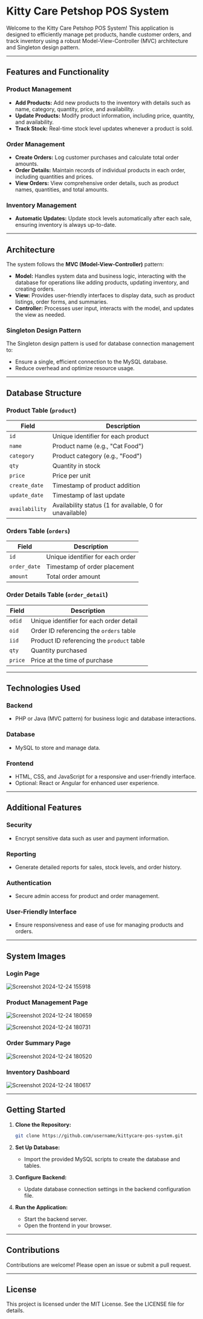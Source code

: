# Kitty Care Petshop POS System

Welcome to the Kitty Care Petshop POS System! This application is designed to efficiently manage pet products, handle customer orders, and track inventory using a robust Model-View-Controller (MVC) architecture and Singleton design pattern.

---

## Features and Functionality

### Product Management
- **Add Products:** Add new products to the inventory with details such as name, category, quantity, price, and availability.
- **Update Products:** Modify product information, including price, quantity, and availability.
- **Track Stock:** Real-time stock level updates whenever a product is sold.

### Order Management
- **Create Orders:** Log customer purchases and calculate total order amounts.
- **Order Details:** Maintain records of individual products in each order, including quantities and prices.
- **View Orders:** View comprehensive order details, such as product names, quantities, and total amounts.

### Inventory Management
- **Automatic Updates:** Update stock levels automatically after each sale, ensuring inventory is always up-to-date.

---

## Architecture

The system follows the **MVC (Model-View-Controller)** pattern:
- **Model:** Handles system data and business logic, interacting with the database for operations like adding products, updating inventory, and creating orders.
- **View:** Provides user-friendly interfaces to display data, such as product listings, order forms, and summaries.
- **Controller:** Processes user input, interacts with the model, and updates the view as needed.

### Singleton Design Pattern
The Singleton design pattern is used for database connection management to:
- Ensure a single, efficient connection to the MySQL database.
- Reduce overhead and optimize resource usage.

---

## Database Structure

### Product Table (`product`)
| Field         | Description                                 |
|---------------|---------------------------------------------|
| `id`          | Unique identifier for each product         |
| `name`        | Product name (e.g., "Cat Food")            |
| `category`    | Product category (e.g., "Food")            |
| `qty`         | Quantity in stock                          |
| `price`       | Price per unit                             |
| `create_date` | Timestamp of product addition              |
| `update_date` | Timestamp of last update                   |
| `availability`| Availability status (1 for available, 0 for unavailable) |

### Orders Table (`orders`)
| Field         | Description                                 |
|---------------|---------------------------------------------|
| `id`          | Unique identifier for each order           |
| `order_date`  | Timestamp of order placement               |
| `amount`      | Total order amount                         |

### Order Details Table (`order_detail`)
| Field         | Description                                 |
|---------------|---------------------------------------------|
| `odid`        | Unique identifier for each order detail    |
| `oid`         | Order ID referencing the `orders` table    |
| `iid`         | Product ID referencing the `product` table |
| `qty`         | Quantity purchased                         |
| `price`       | Price at the time of purchase              |

---

## Technologies Used

### Backend
- PHP or Java (MVC pattern) for business logic and database interactions.

### Database
- MySQL to store and manage data.

### Frontend
- HTML, CSS, and JavaScript for a responsive and user-friendly interface.
- Optional: React or Angular for enhanced user experience.

---

## Additional Features

### Security
- Encrypt sensitive data such as user and payment information.

### Reporting
- Generate detailed reports for sales, stock levels, and order history.

### Authentication
- Secure admin access for product and order management.

### User-Friendly Interface
- Ensure responsiveness and ease of use for managing products and orders.

---

## System Images
### Login Page
![Screenshot 2024-12-24 155918](https://github.com/user-attachments/assets/0ef182d8-7d04-45b5-a7d1-401e0dbb6749)

### Product Management Page
![Screenshot 2024-12-24 180659](https://github.com/user-attachments/assets/4ff471a2-c159-4b8e-b896-c842e6bc8ed7)

![Screenshot 2024-12-24 180731](https://github.com/user-attachments/assets/acebe651-3ca0-4cc3-ac5e-c702c6a501d1)

### Order Summary Page
![Screenshot 2024-12-24 180520](https://github.com/user-attachments/assets/c638e9f0-bd11-4015-8cb0-524ecfef8858)

### Inventory Dashboard
![Screenshot 2024-12-24 180617](https://github.com/user-attachments/assets/b671ed55-c3a4-4418-a929-8c02a28ab2b3)

---

## Getting Started

1. **Clone the Repository:**
   ```bash
   git clone https://github.com/username/kittycare-pos-system.git
   ```

2. **Set Up Database:**
   - Import the provided MySQL scripts to create the database and tables.

3. **Configure Backend:**
   - Update database connection settings in the backend configuration file.

4. **Run the Application:**
   - Start the backend server.
   - Open the frontend in your browser.

---

## Contributions
Contributions are welcome! Please open an issue or submit a pull request.

---

## License
This project is licensed under the MIT License. See the LICENSE file for details.

